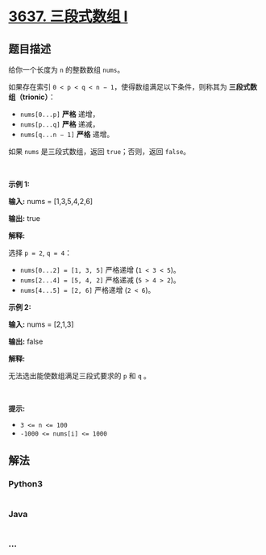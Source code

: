 # [3637. 三段式数组 I](https://leetcode.cn/problems/trionic-array-i)

## 题目描述

<!-- 这里写题目描述 -->

<p data-end="128" data-start="0">给你一个长度为 <code data-end="51" data-start="48">n</code> 的整数数组 <code data-end="37" data-start="31">nums</code>。</p>

<p data-end="128" data-start="0">如果存在索引 <code data-end="117" data-start="100">0 &lt; p &lt; q &lt; n − 1</code>，使得数组满足以下条件，则称其为 <strong data-end="76" data-start="65">三段式数组（trionic）</strong>：</p>

<ul>
	<li data-end="170" data-start="132"><code data-end="144" data-start="132">nums[0...p]</code>&nbsp;<strong>严格</strong> 递增，</li>
	<li data-end="211" data-start="173"><code data-end="185" data-start="173">nums[p...q]</code>&nbsp;<strong>严格</strong> 递减，</li>
	<li data-end="252" data-start="214"><code data-end="228" data-start="214">nums[q...n − 1]</code>&nbsp;<strong>严格</strong> 递增。</li>
</ul>

<p data-end="315" data-is-last-node="" data-is-only-node="" data-start="254">如果 <code data-end="277" data-start="271">nums</code> 是三段式数组，返回 <code data-end="267" data-start="261">true</code>；否则，返回 <code data-end="314" data-start="307">false</code>。</p>

<p>&nbsp;</p>

<p><strong class="example">示例 1:</strong></p>

<div class="example-block">
<p><strong>输入:</strong> <span class="example-io">nums = [1,3,5,4,2,6]</span></p>

<p><strong>输出:</strong> <span class="example-io">true</span></p>

<p><strong>解释:</strong></p>

<p>选择 <code data-end="91" data-start="84">p = 2</code>, <code data-end="100" data-start="93">q = 4</code>：</p>

<ul>
	<li><code data-end="130" data-start="108">nums[0...2] = [1, 3, 5]</code> 严格递增&nbsp;(<code data-end="166" data-start="155">1 &lt; 3 &lt; 5</code>)。</li>
	<li><code data-end="197" data-start="175">nums[2...4] = [5, 4, 2]</code> 严格递减&nbsp;(<code data-end="233" data-start="222">5 &gt; 4 &gt; 2</code>)。</li>
	<li><code data-end="262" data-start="242">nums[4...5] = [2, 6]</code> 严格递增&nbsp;(<code data-end="294" data-start="287">2 &lt; 6</code>)。</li>
</ul>
</div>

<p><strong class="example">示例 2:</strong></p>

<div class="example-block">
<p><strong>输入:</strong> <span class="example-io">nums = [2,1,3]</span></p>

<p><strong>输出:</strong> <span class="example-io">false</span></p>

<p><strong>解释:</strong></p>

<p>无法选出能使数组满足三段式要求的&nbsp;<code>p</code> 和 <code>q</code> 。</p>
</div>

<p>&nbsp;</p>

<p><strong>提示:</strong></p>

<ul>
	<li data-end="41" data-start="26"><code data-end="39" data-start="26">3 &lt;= n &lt;= 100</code></li>
	<li data-end="70" data-start="44"><code data-end="70" data-start="44">-1000 &lt;= nums[i] &lt;= 1000</code></li>
</ul>


## 解法

<!-- 这里可写通用的实现逻辑 -->

<!-- tabs:start -->

### **Python3**

<!-- 这里可写当前语言的特殊实现逻辑 -->

```python

```

### **Java**

<!-- 这里可写当前语言的特殊实现逻辑 -->

```java

```

### **...**

```

```

<!-- tabs:end -->
